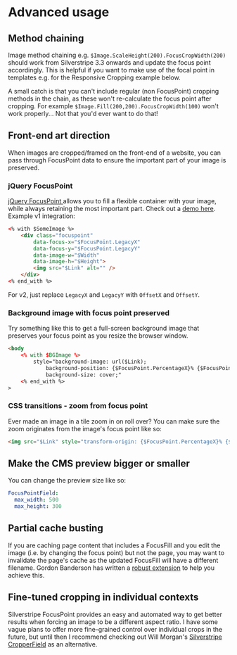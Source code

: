 # Advanced usage

## Method chaining

Image method chaining e.g. `$Image.ScaleHeight(200).FocusCropWidth(200)` should work from Silverstripe 3.3 onwards and update the focus point accordingly. This is helpful if you want to make use of the focal point in templates e.g. for the Responsive Cropping example below.

A small catch is that you can't include regular (non FocusPoint) cropping methods in the chain, as these won't re-calculate the focus point after cropping. For example `$Image.Fill(200,200).FocusCropWidth(100)` won't work properly... Not that you'd ever want to do that!

## Front-end art direction

When images are cropped/framed on the front-end of a website, you can pass through FocusPoint data to ensure the important part of your image is preserved.

### jQuery FocusPoint

[jQuery FocusPoint ](https://github.com/jonom/jquery-focuspoint) allows you to fill a flexible container with your image, while always retaining the most important part. Check out a [demo here](http://jonom.github.io/jquery-focuspoint/demos/grid/lizard.html). Example v1 integration:

```html
<% with $SomeImage %>
	<div class="focuspoint"
		data-focus-x="$FocusPoint.LegacyX"
		data-focus-y="$FocusPoint.LegacyY"
		data-image-w="$Width"
		data-image-h="$Height">
		<img src="$Link" alt="" />
	</div>
<% end_with %>
```

For v2, just replace `LegacyX` and `LegacyY` with `OffsetX` and `OffsetY`.

### Background image with focus point preserved

Try something like this to get a full-screen background image that preserves your focus point as you resize the browser window.

```html
<body
	<% with $BGImage %>
		style="background-image: url($Link);
			background-position: {$FocusPoint.PercentageX}% {$FocusPoint.PercentageY}%;
			background-size: cover;"
	<% end_with %>
>
```

### CSS transitions - zoom from focus point

Ever made an image in a tile zoom in on roll over? You can make sure the zoom originates from the image's focus point like so:

```html
<img src="$Link" style="transform-origin: {$FocusPoint.PercentageX}% {$FocusPoint.PercentageY}%" />
```

## Make the CMS preview bigger or smaller

You can change the preview size like so:

```yml
FocusPointField:
  max_width: 500
  max_height: 300
```

## Partial cache busting

If you are caching page content that includes a FocusFill and you edit the image (i.e. by changing the focus point) but not the page, you may want to invalidate the page's cache as the updated FocusFill will have a different filename. Gordon Banderson has written a [robust extension](https://github.com/gordonbanderson/weboftalent-imageeditpartialcachebust) to help you achieve this.

## Fine-tuned cropping in individual contexts

Silverstripe FocusPoint provides an easy and automated way to get better results when forcing an image to be a different aspect ratio. I have some vague plans to offer more fine-grained control over individual crops in the future, but until then I recommend checking out Will Morgan's [Silverstripe CropperField](https://github.com/willmorgan/silverstripe-cropperfield) as an alternative.
